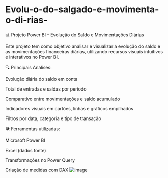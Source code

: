 # Evolu-o-do-salgado-e-movimenta-o-di-rias-
📊 Projeto Power BI – Evolução do Saldo e Movimentações Diárias

Este projeto tem como objetivo analisar e visualizar a evolução do saldo e as movimentações financeiras diárias, utilizando recursos visuais intuitivos e interativos no Power BI.

🔍 Principais Análises:

Evolução diária do saldo em conta

Total de entradas e saídas por período

Comparativo entre movimentações e saldo acumulado

Indicadores visuais em cartões, linhas e gráficos empilhados

Filtros por data, categoria e tipo de transação

🛠️ Ferramentas utilizadas:

Microsoft Power BI

Excel (dados fonte)

Transformações no Power Query

Criação de medidas com DAX
![image](https://github.com/user-attachments/assets/d7bec963-96d9-4594-b71c-c7f3acd246d3)
